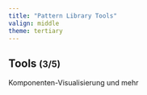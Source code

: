 ```yaml
---
title: "Pattern Library Tools"
valign: middle
theme: tertiary
---
```

## Tools <small>(3/5)</small>

Komponenten-Visualisierung und mehr
